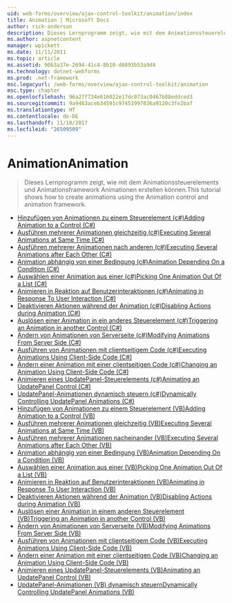 ```yaml
---
uid: web-forms/overview/ajax-control-toolkit/animation/index
title: Animation | Microsoft Docs
author: rick-anderson
description: Dieses Lernprogramm zeigt, wie mit dem Animationssteuerelements und Animationsframework Animationen erstellen können.
ms.author: aspnetcontent
manager: wpickett
ms.date: 11/11/2011
ms.topic: article
ms.assetid: 90b3a37e-2694-41c4-8b10-d6893b53a9d4
ms.technology: dotnet-webforms
ms.prod: .net-framework
msc.legacyurl: /web-forms/overview/ajax-control-toolkit/animation
msc.type: chapter
ms.openlocfilehash: 96a27f734e616022e17dc073ac0467b88eddced3
ms.sourcegitcommit: 9a9483aceb34591c97451997036a9120c3fe2baf
ms.translationtype: HT
ms.contentlocale: de-DE
ms.lasthandoff: 11/10/2017
ms.locfileid: "26509509"
---
```

<a name="animation"></a><span data-ttu-id="3a680-103">Animation</span><span class="sxs-lookup"><span data-stu-id="3a680-103">Animation</span></span>
====================
> <span data-ttu-id="3a680-104">Dieses Lernprogramm zeigt, wie mit dem Animationssteuerelements und Animationsframework Animationen erstellen können.</span><span class="sxs-lookup"><span data-stu-id="3a680-104">This tutorial shows how to create animations using the Animation control and animation framework.</span></span>


- [<span data-ttu-id="3a680-105">Hinzufügen von Animationen zu einem Steuerelement (c#)</span><span class="sxs-lookup"><span data-stu-id="3a680-105">Adding Animation to a Control (C#)</span></span>](adding-animation-to-a-control-cs.md)
- [<span data-ttu-id="3a680-106">Ausführen mehrerer Animationen gleichzeitig (c#)</span><span class="sxs-lookup"><span data-stu-id="3a680-106">Executing Several Animations at Same Time (C#)</span></span>](executing-several-animations-at-the-same-time-cs.md)
- [<span data-ttu-id="3a680-107">Ausführen mehrerer Animationen nach anderen (c#)</span><span class="sxs-lookup"><span data-stu-id="3a680-107">Executing Several Animations after Each Other (C#)</span></span>](executing-several-animations-after-each-other-cs.md)
- [<span data-ttu-id="3a680-108">Animation abhängig von einer Bedingung (c#)</span><span class="sxs-lookup"><span data-stu-id="3a680-108">Animation Depending On a Condition (C#)</span></span>](animation-depending-on-a-condition-cs.md)
- [<span data-ttu-id="3a680-109">Auswählen einer Animation aus einer (c#)</span><span class="sxs-lookup"><span data-stu-id="3a680-109">Picking One Animation Out Of a List (C#)</span></span>](picking-one-animation-out-of-a-list-cs.md)
- [<span data-ttu-id="3a680-110">Animieren in Reaktion auf Benutzerinteraktionen (c#)</span><span class="sxs-lookup"><span data-stu-id="3a680-110">Animating in Response To User Interaction (C#)</span></span>](animating-in-response-to-user-interaction-cs.md)
- [<span data-ttu-id="3a680-111">Deaktivieren Aktionen während der Animation (c#)</span><span class="sxs-lookup"><span data-stu-id="3a680-111">Disabling Actions during Animation (C#)</span></span>](disabling-actions-during-animation-cs.md)
- [<span data-ttu-id="3a680-112">Auslösen einer Animation in ein anderes Steuerelement (c#)</span><span class="sxs-lookup"><span data-stu-id="3a680-112">Triggering an Animation in another Control (C#)</span></span>](triggering-an-animation-in-another-control-cs.md)
- [<span data-ttu-id="3a680-113">Ändern von Animationen von Serverseite (c#)</span><span class="sxs-lookup"><span data-stu-id="3a680-113">Modifying Animations From Server Side (C#)</span></span>](modifying-animations-from-the-server-side-cs.md)
- [<span data-ttu-id="3a680-114">Ausführen von Animationen mit clientseitigem Code (c#)</span><span class="sxs-lookup"><span data-stu-id="3a680-114">Executing Animations Using Client-Side Code (C#)</span></span>](executing-animations-using-client-side-code-cs.md)
- [<span data-ttu-id="3a680-115">Ändern einer Animation mit einer clientseitigen Code (c#)</span><span class="sxs-lookup"><span data-stu-id="3a680-115">Changing an Animation Using Client-Side Code (C#)</span></span>](changing-an-animation-using-client-side-code-cs.md)
- [<span data-ttu-id="3a680-116">Animieren eines UpdatePanel-Steuerelements (c#)</span><span class="sxs-lookup"><span data-stu-id="3a680-116">Animating an UpdatePanel Control (C#)</span></span>](animating-an-updatepanel-control-cs.md)
- [<span data-ttu-id="3a680-117">UpdatePanel-Animationen dynamisch steuern (c#)</span><span class="sxs-lookup"><span data-stu-id="3a680-117">Dynamically Controlling UpdatePanel Animations (C#)</span></span>](dynamically-controlling-updatepanel-animations-cs.md)
- [<span data-ttu-id="3a680-118">Hinzufügen von Animationen zu einem Steuerelement (VB)</span><span class="sxs-lookup"><span data-stu-id="3a680-118">Adding Animation to a Control (VB)</span></span>](adding-animation-to-a-control-vb.md)
- [<span data-ttu-id="3a680-119">Ausführen mehrerer Animationen gleichzeitig (VB)</span><span class="sxs-lookup"><span data-stu-id="3a680-119">Executing Several Animations at Same Time (VB)</span></span>](executing-several-animations-at-the-same-time-vb.md)
- [<span data-ttu-id="3a680-120">Ausführen mehrerer Animationen nacheinander (VB)</span><span class="sxs-lookup"><span data-stu-id="3a680-120">Executing Several Animations after Each Other (VB)</span></span>](executing-several-animations-after-each-other-vb.md)
- [<span data-ttu-id="3a680-121">Animation abhängig von einer Bedingung (VB)</span><span class="sxs-lookup"><span data-stu-id="3a680-121">Animation Depending On a Condition (VB)</span></span>](animation-depending-on-a-condition-vb.md)
- [<span data-ttu-id="3a680-122">Auswählen einer Animation aus einer (VB)</span><span class="sxs-lookup"><span data-stu-id="3a680-122">Picking One Animation Out Of a List (VB)</span></span>](picking-one-animation-out-of-a-list-vb.md)
- [<span data-ttu-id="3a680-123">Animieren in Reaktion auf Benutzerinteraktionen (VB)</span><span class="sxs-lookup"><span data-stu-id="3a680-123">Animating in Response To User Interaction (VB)</span></span>](animating-in-response-to-user-interaction-vb.md)
- [<span data-ttu-id="3a680-124">Deaktivieren Aktionen während der Animation (VB)</span><span class="sxs-lookup"><span data-stu-id="3a680-124">Disabling Actions during Animation (VB)</span></span>](disabling-actions-during-animation-vb.md)
- [<span data-ttu-id="3a680-125">Auslösen einer Animation in einem anderen Steuerelement (VB)</span><span class="sxs-lookup"><span data-stu-id="3a680-125">Triggering an Animation in another Control (VB)</span></span>](triggering-an-animation-in-another-control-vb.md)
- [<span data-ttu-id="3a680-126">Ändern von Animationen von Serverseite (VB)</span><span class="sxs-lookup"><span data-stu-id="3a680-126">Modifying Animations From Server Side (VB)</span></span>](modifying-animations-from-the-server-side-vb.md)
- [<span data-ttu-id="3a680-127">Ausführen von Animationen mit clientseitigem Code (VB)</span><span class="sxs-lookup"><span data-stu-id="3a680-127">Executing Animations Using Client-Side Code (VB)</span></span>](executing-animations-using-client-side-code-vb.md)
- [<span data-ttu-id="3a680-128">Ändern einer Animation mit einer clientseitigen Code (VB)</span><span class="sxs-lookup"><span data-stu-id="3a680-128">Changing an Animation Using Client-Side Code (VB)</span></span>](changing-an-animation-using-client-side-code-vb.md)
- [<span data-ttu-id="3a680-129">Animieren eines UpdatePanel-Steuerelements (VB)</span><span class="sxs-lookup"><span data-stu-id="3a680-129">Animating an UpdatePanel Control (VB)</span></span>](animating-an-updatepanel-control-vb.md)
- [<span data-ttu-id="3a680-130">UpdatePanel-Animationen (VB) dynamisch steuern</span><span class="sxs-lookup"><span data-stu-id="3a680-130">Dynamically Controlling UpdatePanel Animations (VB)</span></span>](dynamically-controlling-updatepanel-animations-vb.md)
